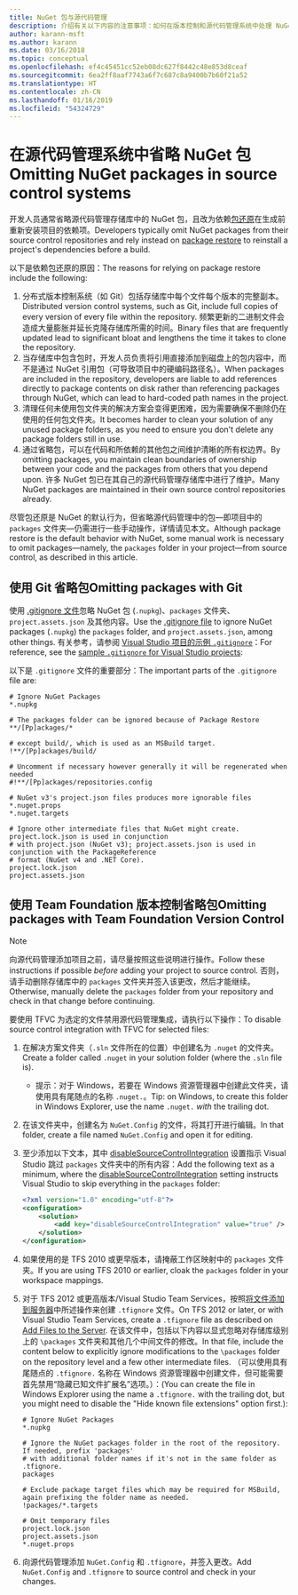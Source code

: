 ```yaml
---
title: NuGet 包与源代码管理
description: 介绍有关以下内容的注意事项：如何在版本控制和源代码管理系统中处理 NuGet 包，以及如何使用 Git 和 TFVC 省略包。
author: karann-msft
ms.author: karann
ms.date: 03/16/2018
ms.topic: conceptual
ms.openlocfilehash: ef4c45451cc52eb08dc627f8442c48e853d8ceaf
ms.sourcegitcommit: 6ea2ff8aaf7743a6f7c687c8a9400b7b60f21a52
ms.translationtype: HT
ms.contentlocale: zh-CN
ms.lasthandoff: 01/16/2019
ms.locfileid: "54324729"
---
```

# <a name="omitting-nuget-packages-in-source-control-systems"></a><span data-ttu-id="3d059-103">在源代码管理系统中省略 NuGet 包</span><span class="sxs-lookup"><span data-stu-id="3d059-103">Omitting NuGet packages in source control systems</span></span>

<span data-ttu-id="3d059-104">开发人员通常省略源代码管理存储库中的 NuGet 包，且改为依赖[包还原](package-restore.md)在生成前重新安装项目的依赖项。</span><span class="sxs-lookup"><span data-stu-id="3d059-104">Developers typically omit NuGet packages from their source control repositories and rely instead on [package restore](package-restore.md) to reinstall a project's dependencies before a build.</span></span>

<span data-ttu-id="3d059-105">以下是依赖包还原的原因：</span><span class="sxs-lookup"><span data-stu-id="3d059-105">The reasons for relying on package restore include the following:</span></span>

1. <span data-ttu-id="3d059-106">分布式版本控制系统（如 Git）包括存储库中每个文件每个版本的完整副本。</span><span class="sxs-lookup"><span data-stu-id="3d059-106">Distributed version control systems, such as Git, include full copies of every version of every file within the repository.</span></span> <span data-ttu-id="3d059-107">频繁更新的二进制文件会造成大量膨胀并延长克隆存储库所需的时间。</span><span class="sxs-lookup"><span data-stu-id="3d059-107">Binary files that are frequently updated lead to significant bloat and lengthens the time it takes to clone the repository.</span></span>
1. <span data-ttu-id="3d059-108">当存储库中包含包时，开发人员负责将引用直接添加到磁盘上的包内容中，而不是通过 NuGet 引用包（可导致项目中的硬编码路径名）。</span><span class="sxs-lookup"><span data-stu-id="3d059-108">When packages are included in the repository, developers are liable to add references directly to package contents on disk rather than referencing packages through NuGet, which can lead to hard-coded path names in the project.</span></span>
1. <span data-ttu-id="3d059-109">清理任何未使用包文件夹的解决方案会变得更困难，因为需要确保不删除仍在使用的任何包文件夹。</span><span class="sxs-lookup"><span data-stu-id="3d059-109">It becomes harder to clean your solution of any unused package folders, as you need to ensure you don't delete any package folders still in use.</span></span>
1. <span data-ttu-id="3d059-110">通过省略包，可以在代码和所依赖的其他包之间维护清晰的所有权边界。</span><span class="sxs-lookup"><span data-stu-id="3d059-110">By omitting packages, you maintain clean boundaries of ownership between your code and the packages from others that you depend upon.</span></span> <span data-ttu-id="3d059-111">许多 NuGet 包已在其自己的源代码管理存储库中进行了维护。</span><span class="sxs-lookup"><span data-stu-id="3d059-111">Many NuGet packages are maintained in their own source control repositories already.</span></span>

<span data-ttu-id="3d059-112">尽管包还原是 NuGet 的默认行为，但省略源代码管理中的包&mdash;即项目中的 `packages` 文件夹&mdash;仍需进行一些手动操作，详情请见本文。</span><span class="sxs-lookup"><span data-stu-id="3d059-112">Although package restore is the default behavior with NuGet, some manual work is necessary to omit packages&mdash;namely, the `packages` folder in your project&mdash;from source control, as described in this article.</span></span>

## <a name="omitting-packages-with-git"></a><span data-ttu-id="3d059-113">使用 Git 省略包</span><span class="sxs-lookup"><span data-stu-id="3d059-113">Omitting packages with Git</span></span>

<span data-ttu-id="3d059-114">使用 [.gitignore 文件](https://git-scm.com/docs/gitignore)忽略 NuGet 包 (`.nupkg`)、`packages` 文件夹、`project.assets.json` 及其他内容。</span><span class="sxs-lookup"><span data-stu-id="3d059-114">Use the [.gitignore file](https://git-scm.com/docs/gitignore) to ignore NuGet packages (`.nupkg`) the `packages` folder, and `project.assets.json`, among other things.</span></span> <span data-ttu-id="3d059-115">有关参考，请参阅 [Visual Studio 项目的示例 `.gitignore`](https://github.com/github/gitignore/blob/master/VisualStudio.gitignore)：</span><span class="sxs-lookup"><span data-stu-id="3d059-115">For reference, see the [sample `.gitignore` for Visual Studio projects](https://github.com/github/gitignore/blob/master/VisualStudio.gitignore):</span></span>

<span data-ttu-id="3d059-116">以下是 `.gitignore` 文件的重要部分：</span><span class="sxs-lookup"><span data-stu-id="3d059-116">The important parts of the `.gitignore` file are:</span></span>

```gitignore
# Ignore NuGet Packages
*.nupkg

# The packages folder can be ignored because of Package Restore
**/[Pp]ackages/*

# except build/, which is used as an MSBuild target.
!**/[Pp]ackages/build/

# Uncomment if necessary however generally it will be regenerated when needed
#!**/[Pp]ackages/repositories.config

# NuGet v3's project.json files produces more ignorable files
*.nuget.props
*.nuget.targets

# Ignore other intermediate files that NuGet might create. project.lock.json is used in conjunction
# with project.json (NuGet v3); project.assets.json is used in conjunction with the PackageReference
# format (NuGet v4 and .NET Core).
project.lock.json
project.assets.json
```

## <a name="omitting-packages-with-team-foundation-version-control"></a><span data-ttu-id="3d059-117">使用 Team Foundation 版本控制省略包</span><span class="sxs-lookup"><span data-stu-id="3d059-117">Omitting packages with Team Foundation Version Control</span></span>

> [!Note]
> <span data-ttu-id="3d059-118">向源代码管理添加项目之前，请尽量按照这些说明进行操作。</span><span class="sxs-lookup"><span data-stu-id="3d059-118">Follow these instructions if possible *before* adding your project to source control.</span></span> <span data-ttu-id="3d059-119">否则，请手动删除存储库中的 `packages` 文件夹并签入该更改，然后才能继续。</span><span class="sxs-lookup"><span data-stu-id="3d059-119">Otherwise, manually delete the `packages` folder from your repository and check in that change before continuing.</span></span>

<span data-ttu-id="3d059-120">要使用 TFVC 为选定的文件禁用源代码管理集成，请执行以下操作：</span><span class="sxs-lookup"><span data-stu-id="3d059-120">To disable source control integration with TFVC for selected files:</span></span>

1. <span data-ttu-id="3d059-121">在解决方案文件夹（`.sln` 文件所在的位置）中创建名为 `.nuget` 的文件夹。</span><span class="sxs-lookup"><span data-stu-id="3d059-121">Create a folder called `.nuget` in your solution folder (where the `.sln` file is).</span></span>
    - <span data-ttu-id="3d059-122">提示：对于 Windows，若要在 Windows 资源管理器中创建此文件夹，请使用具有尾随点的名称 `.nuget.`。</span><span class="sxs-lookup"><span data-stu-id="3d059-122">Tip: on Windows, to create this folder in Windows Explorer, use the name `.nuget.` *with* the trailing dot.</span></span>

1. <span data-ttu-id="3d059-123">在该文件夹中，创建名为 `NuGet.Config` 的文件，将其打开进行编辑。</span><span class="sxs-lookup"><span data-stu-id="3d059-123">In that folder, create a file named `NuGet.Config` and open it for editing.</span></span>

1. <span data-ttu-id="3d059-124">至少添加以下文本，其中 [disableSourceControlIntegration](../reference/nuget-config-file.md#solution-section) 设置指示 Visual Studio 跳过 `packages` 文件夹中的所有内容：</span><span class="sxs-lookup"><span data-stu-id="3d059-124">Add the following text as a minimum, where the [disableSourceControlIntegration](../reference/nuget-config-file.md#solution-section) setting instructs Visual Studio to skip everything in the `packages` folder:</span></span>

   ```xml
   <?xml version="1.0" encoding="utf-8"?>
   <configuration>
       <solution>
           <add key="disableSourceControlIntegration" value="true" />
       </solution>
   </configuration>
   ```

1. <span data-ttu-id="3d059-125">如果使用的是 TFS 2010 或更早版本，请掩蔽工作区映射中的 `packages` 文件夹。</span><span class="sxs-lookup"><span data-stu-id="3d059-125">If you are using TFS 2010 or earlier, cloak the `packages` folder in your workspace mappings.</span></span>

1. <span data-ttu-id="3d059-126">对于 TFS 2012 或更高版本/Visual Studio Team Services，按照[将文件添加到服务器](/vsts/tfvc/add-files-server?view=vsts#tfignore)中所述操作来创建 `.tfignore` 文件。</span><span class="sxs-lookup"><span data-stu-id="3d059-126">On TFS 2012 or later, or with Visual Studio Team Services, create a `.tfignore` file as described on [Add Files to the Server](/vsts/tfvc/add-files-server?view=vsts#tfignore).</span></span> <span data-ttu-id="3d059-127">在该文件中，包括以下内容以显式忽略对存储库级别上的 `\packages` 文件夹和其他几个中间文件的修改。</span><span class="sxs-lookup"><span data-stu-id="3d059-127">In that file, include the content below to explicitly ignore modifications to the `\packages` folder on the repository level and a few other intermediate files.</span></span> <span data-ttu-id="3d059-128">（可以使用具有尾随点的 `.tfignore.` 名称在 Windows 资源管理器中创建文件，但可能需要首先禁用“隐藏已知文件扩展名”选项。）：</span><span class="sxs-lookup"><span data-stu-id="3d059-128">(You can create the file in Windows Explorer using the name a `.tfignore.` with the trailing dot, but you might need to disable the "Hide known file extensions" option first.):</span></span>

   ```cli
   # Ignore NuGet Packages
   *.nupkg

   # Ignore the NuGet packages folder in the root of the repository. If needed, prefix 'packages'
   # with additional folder names if it's not in the same folder as .tfignore.   
   packages

   # Exclude package target files which may be required for MSBuild, again prefixing the folder name as needed.
   !packages/*.targets

   # Omit temporary files
   project.lock.json
   project.assets.json
   *.nuget.props
   ```

1. <span data-ttu-id="3d059-129">向源代码管理添加 `NuGet.Config` 和 `.tfignore`，并签入更改。</span><span class="sxs-lookup"><span data-stu-id="3d059-129">Add `NuGet.Config` and `.tfignore` to source control and check in your changes.</span></span>
